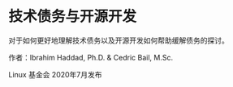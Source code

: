 # 技术债务与开源开发

对于如何更好地理解技术债务以及开源开发如何帮助缓解债务的探讨。

作者：Ibrahim Haddad, Ph.D. & Cedric Bail, M.Sc.

Linux 基金会 2020年7月发布